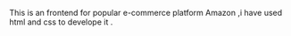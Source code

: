 This is an frontend for popular e-commerce platform Amazon ,i have used html and css to develope it .
